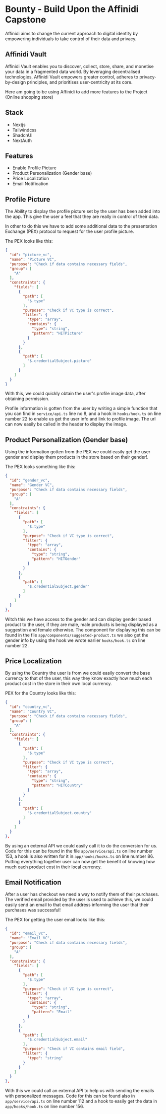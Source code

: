# Bounty - Build Upon the Affinidi Capstone

Affinidi aims to change the current approach to digital identity by empowering individuals to take control of their data and privacy.

## Affinidi Vault
Affinidi Vault enables you to discover, collect, store, share, and monetise your data in a fragmented data world. By leveraging decentralised technologies, Affinidi Vault empowers greater control, adheres to privacy-by-design principles, and prioritises user-centricity at its core.

Here am going to be using Affinidi to add more features to the Project (Online shopping store)

## Stack

- Nextjs
- Tailwindcss
- ShadcnUI
- NextAuth

## Features

- Enable Profile Picture
- Product Personalization (Gender base)
- Price Localization
- Email Notification


## Profile Picture

The Ability to display the profile picture set by the user has been added into the app. This give the user a feel that they are really in
control of their data.

In other to do this we have to add some additional data to the presentation Exchange (PEX) protocol to request for the user profile picture.

The PEX looks like this:

```json
{
  "id": "picture_vc",
  "name": "Picture VC",
  "purpose": "Check if data contains necessary fields",
  "group": [
    "A"
  ],
  "constraints": {
    "fields": [
      {
        "path": [
          "$.type"
        ],
        "purpose": "Check if VC type is correct",
        "filter": {
          "type": "array",
          "contains": {
            "type": "string",
            "pattern": "HITPicture"
          }
        }
      },
      {
        "path": [
          "$.credentialSubject.picture"
        ]
      }
    ]
  }
}
```

With this, we could quickly obtain the user's profile image data, after obtaining permission.

Profile information is gotten from the user by writing a simple function that you can find in `service/api.ts` line no 8, and a hook in
`hooks/hook.ts` on line number 22 to enable us get the user info and link to profile image.
The url can now easily be called in the header to display the image.

## Product Personalization (Gender base)
Using the information gotten from the PEX we could easily get the user gender and display them products in the store based on their gender!.

The PEX looks something like this:

```json
{
  "id": "gender_vc",
  "name": "Gender VC",
  "purpose": "Check if data contains necessary fields",
  "group": [
    "A"
  ],
  "constraints": {
    "fields": [
      {
        "path": [
          "$.type"
        ],
        "purpose": "Check if VC type is correct",
        "filter": {
          "type": "array",
          "contains": {
            "type": "string",
            "pattern": "HITGender"
          }
        }
      },
      {
        "path": [
          "$.credentialSubject.gender"
        ]
      }
    ]
  }
},

```

Witch this we have access to the gender and can display gender based product to the user, if they are male, male products is being displayed
as a suggestion and female otherwise. The component for displaying this can be found in the file `app/components/suggested-product.ts` we
also get the gender info by using the hook we wrote earlier `hooks/hook.ts`  on line number 22.

## Price Localization
By using the Country the user is from we could easily convert the base currency to that of the user, this way they know exactly how much
each product cost in the store in their own local currency.

PEX for the Country looks like this:

```json
{
  "id": "country_vc",
  "name": "Country VC",
  "purpose": "Check if data contains necessary fields",
  "group": [
    "A"
  ],
  "constraints": {
    "fields": [
      {
        "path": [
          "$.type"
        ],
        "purpose": "Check if VC type is correct",
        "filter": {
          "type": "array",
          "contains": {
            "type": "string",
            "pattern": "HITCountry"
          }
        }
      },
      {
        "path": [
          "$.credentialSubject.country"
        ]
      }
    ]
  }
},
```

By using an external API we could easily call it to do the conversion for us. Code for this can be found in the file `app/service/api.ts` on
line number 153, a hook is also written for it in `app/hooks/hooks.ts` on line number 86. Putting everything together user can now get the
benefit of knowing how much each product cost in their local currency.


## Email Notification
After a user has checkout we need a way to notify them of their purchases. The verified email provided by the user is used to achieve this,
we could easily send an email to that email address informing the user that their purchases was successful!

The PEX for getting the user email looks like this:

```json
{
  "id": "email_vc",
  "name": "Email VC",
  "purpose": "Check if data contains necessary fields",
  "group": [
    "A"
  ],
  "constraints": {
    "fields": [
      {
        "path": [
          "$.type"
        ],
        "purpose": "Check if VC type is correct",
        "filter": {
          "type": "array",
          "contains": {
            "type": "string",
            "pattern": "Email"
          }
        }
      },
      {
        "path": [
          "$.credentialSubject.email"
        ],
        "purpose": "Check if VC contains email field",
        "filter": {
          "type": "string"
        }
      }
    ]
  }
},
```

With this we could call an external API to help us with sending the emails with personalized messages. Code for this can be found also in
`app/service/api.ts` on line number 112 and a hook to easily get the data in `app/hooks/hook.ts` on line number 156.
